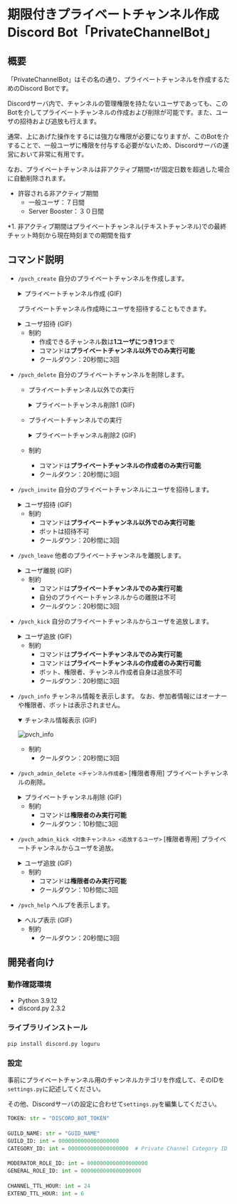# 期限付きプライベートチャンネル作成Discord Bot「PrivateChannelBot」

## 概要
「PrivateChannelBot」はその名の通り、プライベートチャンネルを作成するためのDiscord Botです。

Discordサーバ内で、チャンネルの管理権限を持たないユーザであっても、このBotを介してプライベートチャンネルの作成および削除が可能です。また、ユーザの招待および追放も行えます。

通常、上にあげた操作をするには強力な権限が必要になりますが、このBotを介することで、一般ユーザに権限を付与する必要がないため、Discordサーバの運営において非常に有用です。

なお、プライベートチャンネルは非アクティブ期間<small>*1</small>が固定日数を超過した場合に自動削除されます。
- 許容される非アクティブ期間
    - 一般ユーザ：７日間
    - Server Booster：３０日間

*1. 非アクティブ期間はプライベートチャンネル(テキストチャンネル)での最終チャット時刻から現在時刻までの期間を指す

## コマンド説明
- `/pvch_create`
  自分のプライベートチャンネルを作成します。
  <details><summary>プライベートチャンネル作成 (GIF)</summary><div>

  ![pvch_create](img/pvch_create.gif)
  </div></details>

  プライベートチャンネル作成時にユーザを招待することもできます。
  <details><summary>ユーザ招待 (GIF)</summary><div>

  ![pvch_create_invite](img/pvch_create_invite.gif)
  ※ セレクトボックスからの選択はもちろん文字入力によるユーザ指定も可能です。
  </div></details>

  - 制約
    - 作成できるチャンネル数は**1ユーザにつき1つ**まで
    - コマンドは**プライベートチャンネル以外でのみ実行可能**
    - クールダウン：20秒間に3回

- `/pvch_delete`
  自分のプライベートチャンネルを削除します。
  - プライベートチャンネル以外での実行
    <details><summary>プライベートチャンネル削除1 (GIF)</summary><div>

    ![pvch_delete](img/pvch_delete.gif)
    </div></details>

  - プライベートチャンネルでの実行
    <details><summary>プライベートチャンネル削除2 (GIF)</summary><div>

    ![pvch_delete_pvch](img/pvch_delete_pvch.gif)
    </div></details>

  - 制約
    - コマンドは**プライベートチャンネルの作成者のみ実行可能**
    - クールダウン：20秒間に3回

- `/pvch_invite`
  自分のプライベートチャンネルにユーザを招待します。
  <details><summary>ユーザ招待 (GIF)</summary><div>

  ![pvch_invite](img/pvch_invite.gif)
  ※ セレクトボックスからの選択はもちろん文字入力によるユーザ指定も可能です。
  </div></details>

  - 制約
    - コマンドは**プライベートチャンネル以外でのみ実行可能**
    - ボットは招待不可
    - クールダウン：20秒間に3回

- `/pvch_leave`
  他者のプライベートチャンネルを離脱します。
  <details><summary>ユーザ離脱 (GIF)</summary><div>

  ![pvch_leave](img/pvch_leave.gif)
  </div></details>

  - 制約
    - コマンドは**プライベートチャンネルでのみ実行可能**
    - 自分のプライベートチャンネルからの離脱は不可
    - クールダウン：20秒間に3回

- `/pvch_kick`
  自分のプライベートチャンネルからユーザを追放します。
  <details><summary>ユーザ追放 (GIF)</summary><div>

  ![pvch_kick](img/pvch_kick.gif)
  </div></details>

  - 制約
    - コマンドは**プライベートチャンネルでのみ実行可能**
    - コマンドは**プライベートチャンネルの作成者のみ実行可能**
    - ボット、権限者、チャンネル作成者自身は追放不可
    - クールダウン：20秒間に3回

- `/pvch_info`
    チャンネル情報を表示します。
    なお、参加者情報にはオーナーや権限者、ボットは表示されません。
    <details open><summary>チャンネル情報表示 (GIF)</summary><div>
    
    ![pvch_info](img/pvch_info.gif)
    </div></details>

    - 制約
        - クールダウン：20秒間に3回

- `/pvch_admin_delete <チャンネル作成者>`
  [権限者専用] プライベートチャンネルの削除。
  <details><summary>プライベートチャンネル削除 (GIF)</summary><div>

  ![pvch_admin_delete](img/pvch_admin_delete.gif)
  </div></details>

  - 制約
    - コマンドは**権限者のみ実行可能**
    - クールダウン：10秒間に3回

- `/pvch_admin_kick <対象チャンネル> <追放するユーザ>`
  [権限者専用] プライベートチャンネルからユーザを追放。
  <details><summary>ユーザ追放 (GIF)</summary><div>

  ![pvch_admin_kick](img/pvch_admin_kick.gif)
  </div></details>

  - 制約
    - コマンドは**権限者のみ実行可能**
    - クールダウン：10秒間に3回

- `/pvch_help`
  ヘルプを表示します。
  <details><summary>ヘルプ表示 (GIF)</summary><div>

  ![pvch_help](img/pvch_help.gif)
  </div></details>

  - 制約
    - クールダウン：20秒間に3回

## 開発者向け
### 動作確認環境
- Python 3.9.12
- discord.py 2.3.2

### ライブラリインストール
```
pip install discord.py loguru
```

### 設定

事前にプライベートチャンネル用のチャンネルカテゴリを作成して、そのIDを`settings.py`に記述してください。

その他、Discordサーバの設定に合わせて`settings.py`を編集してください。
```python
TOKEN: str = "DISCORD_BOT_TOKEN"

GUILD_NAME: str = "GUID_NAME"
GUILD_ID: int = 0000000000000000000
CATEGORY_ID: int = 0000000000000000000  # Private Channel Category ID

MODERATOR_ROLE_ID: int = 0000000000000000000
GENERAL_ROLE_ID: int = 0000000000000000000

CHANNEL_TTL_HOUR: int = 24
EXTEND_TTL_HOUR: int = 6
```
